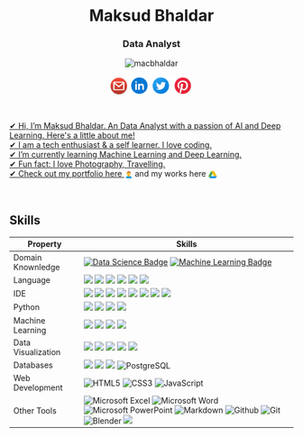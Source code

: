 <h1 align="center">Maksud Bhaldar</h1>
<h3 align="center">Data Analyst </h3>
<p align="center"> <img src="https://komarev.com/ghpvc/?username=macbhaldar" alt="macbhaldar" /> </p>
<p align="center">
 <a href = "mailto: macbhaldar@gmail.com"><img align="center" src="https://github.com/macbhaldar/macbhaldar/blob/main/img/gmail.png" height="30" width="30" /></a>
<a href="https://www.linkedin.com/in/macbhaldar/" target="blank"><img align="center" src="https://github.com/macbhaldar/macbhaldar/blob/main/img/linkedin.png" alt="Maksud" height="35" width="35" /></a>
<a href="https://www.twitter.com/macbhaldar/" target="blank"><img align="center" src="https://github.com/macbhaldar/macbhaldar/blob/main/img/twitter.png" alt="Maksud" height="35" width="35" /></a>
 <a href = "https://pinterest.com/macbhaldar/"><img align="center" src="https://github.com/macbhaldar/macbhaldar/blob/main/img/pinterest.png" height="35" width="35" />
</p>
<br>
 
✔ Hi, I’m Maksud Bhaldar. An Data Analyst with a passion of AI and Deep Learning. Here's a little about me! <br> 
✔ I am a tech enthusiast & a self learner. I love coding. <br>
✔ I’m currently learning Machine Learning and Deep Learning. <br>
✔ Fun fact: I love Photography, Travelling. <br>
✔ Check out my portfolio here <a href = "https://macbhaldar.github.io"><img align="center" src="https://github.com/macbhaldar/macbhaldar/blob/main/img/person-male.png" height="15" width="15" /></a> and my works here <a href = "https://drive.google.com/drive/folders/1bX3IuY2YC1XSzWwCdx3dBKz9hEUpcviV"><img align="center" src="https://github.com/macbhaldar/macbhaldar/blob/main/img/drive.svg" height="15" width="15" /></a>

<br/>

## Skills 
Property                 | Skills  
-------------------------|------
Domain Knownledge        | [![Data Science Badge](https://img.shields.io/badge/-Data%20Science-71A3D4?style=flat&logoColor=white)](https://github.com/search?q=user%3Azmcx16&type=Repositories) [![Machine Learning Badge](https://img.shields.io/badge/-Machine%20Learning-FF6F00?style=flat&logoColor=white)](https://github.com/zmcx16/AxisTradeCult)
Language                 | <img src="https://img.shields.io/badge/Python-356A97?style=flate&logo=python&logoColor=F6D54A"> <img src="https://img.shields.io/badge/R-2165B6?style=flate&logo=R&logoColor=white"> <img src="https://img.shields.io/badge/-SQL-005C85?style=flat&logo=MySQL&logoColor=white&color=005C85"> <img src="https://img.shields.io/badge/Java-%233F4F75.svg?style=flat&logo=Java&logoColor=white"> <img src="https://img.shields.io/badge/Scala-%23DC322F.svg?style=flat&logo=scala&logoColor=white"> <img src="https://img.shields.io/badge/MATLAB-B9490E?style=flate&logo=MATLAB&logoColor=black">
IDE                      | <img src="https://img.shields.io/badge/RStudio-71A3D4?style=flate&logo=rstudio&logoColor=white"> <img src="https://img.shields.io/badge/Visual_Studio_Code-0078D4?style=flat&logo=visual%20studio%20code&logoColor=white"> <img src="https://img.shields.io/badge/Spyder-F7F7F7?style=flate&logo=spyder%20ide&logoColor=880606"> <img src="https://img.shields.io/badge/PyCharm-1FD087?style=flate&logo=pycharm&logoColor=black"> <img src="https://img.shields.io/badge/Colab-F7931E?style=flate&logo=Google-Colab&logoColor=white"> <img src="https://img.shields.io/badge/Eclipse-47359A.svg?style=flat&logo=Eclipse&logoColor=white"> <img src="https://img.shields.io/badge/Octave-1F9AC2?style=flate&logo=Octave&logoColor=F87B2B"> <img src="https://img.shields.io/badge/Jupyter-575757.svg?&style=flate&logo=Jupyter&logoColor=EB7325">
Python                   | <img src="https://img.shields.io/badge/Numpy-727BB4?style=flat&logo=numpy&logoColor=white"> <img src="https://img.shields.io/badge/Pandas-F2F2F2?style=flat&logo=pandas&logoColor=black"> <img src="https://img.shields.io/badge/Matplotlib-FF6F00?style=flat&logo=Matplotlib&logoColor=white"> <img src="https://img.shields.io/badge/SciPy-%230C55A5.svg?style=flat&logo=scipy">
Machine Learning         | <img src="https://img.shields.io/badge/Scikit--learn-%23F7931E.svg?style=flat&logo=scikit-learn&logoColor=white"> <img src="https://img.shields.io/badge/TensorFlow-%23FF6F00.svg?style=flat&logo=TensorFlow&logoColor=white"> <img src="https://img.shields.io/badge/Keras-%23D00000.svg?style=flat&logo=Keras&logoColor=white"> <img src="https://img.shields.io/badge/PyTorch-%23EE4C2C.svg?style=flat&logo=PyTorch&logoColor=white">
Data Visualization       | <img src="https://img.shields.io/badge/PowerBI-E6B711?style=flat&logo=PowerBI&logoColor=white"> <img src="https://img.shields.io/badge/Tableau-F9F9F9?style=flat&logo=Tableau&logoColor=E1752F"> <img src="https://img.shields.io/badge/Plotly-%233F4F75.svg?style=flat&logo=plotly&logoColor=white"> <img src="https://img.shields.io/badge/Seaborn-585F89?style=flat&logo=seaborn&logoColor=black"> <img src="https://img.shields.io/badge/GGplot-F2F2F2.svg?style=flat&logo=gg-plot&logoColor=black">
Databases                | <img src="https://img.shields.io/badge/MySQL-005C85?style=flat&logo=mysql&logoColor=white"> <img src="https://img.shields.io/badge/Microsoft%20SQL%20Server-005C85?style=flat&logo=microsoft%20sql%20server&logoColor=white"> <img src="https://img.shields.io/badge/SQLite-07405E?style=flat&logo=sqlite&logoColor=white"> ![PostgreSQL](https://img.shields.io/badge/-PostgreSQL-000000?style=flat&logo=postgresql)
Web Development          | ![HTML5](https://img.shields.io/badge/-HTML5-000000?style=flat&logo=html5) ![CSS3](https://img.shields.io/badge/-CSS-000000?style=flat&logo=css3) ![JavaScript](https://img.shields.io/badge/-JavaScript-000000?style=flat&logo=javascript)
Other Tools              | ![Microsoft Excel](https://img.shields.io/badge/Microsoft_Excel-217346?style=flat&logo=microsoft-excel) ![Microsoft Word](https://img.shields.io/badge/Microsoft_Word-2B579A?style=flat&logo=microsoft-word) ![Microsoft PowerPoint](https://img.shields.io/badge/PowerPoint-B7472A?style=flat&logo=microsoft-powerpoint) ![Markdown](https://img.shields.io/badge/Markdown-000000?style=flat&logo=markdown) ![Github](https://img.shields.io/badge/Github-000000?style=flat&logo=Github) ![Git](https://img.shields.io/badge/Git-000000?style=flat&logo=git) ![Blender](https://img.shields.io/badge/blender-%23F5792A.svg?style=flat&logo=blender&logoColor=white) <img src="https://img.shields.io/badge/QGIS-green.svg?style=flat&logo=gg-plot&logoColor=black">
<br/>
